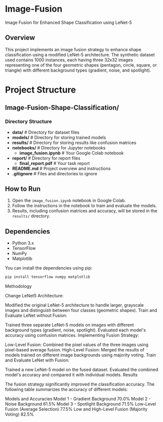 # Image-Fusion
Image Fusion for Enhanced Shape Classification using LeNet-5

## Overview

This project implements an image fusion strategy to enhance shape classification using a modified LeNet-5 architecture. The synthetic dataset used contains 1000 instances, each having three 32x32 images representing one of the four geometric shapes (pentagon, circle, square, or triangle) with different background types (gradient, noise, and spotlight).

# Project Structure
## Image-Fusion-Shape-Classification/
### Directory Structure
* **data/**                  # Directory for dataset files
* **models/**               # Directory for storing trained models
* **results/**              # Directory for storing results like confusion matrices
* **notebooks/**            # Directory for Jupyter notebooks
	+ **image_fusion.ipynb**  # Your Google Colab notebook
* **report/**               # Directory for report files
	+ **final_report.pdf**   # Your task report
* **README.md**             # Project overview and instructions
* **.gitignore**            # Files and directories to ignore


## How to Run

1. Open the `image_fusion.ipynb` notebook in Google Colab.
2. Follow the instructions in the notebook to train and evaluate the models.
3. Results, including confusion matrices and accuracy, will be stored in the `results/` directory.

## Dependencies

- Python 3.x
- TensorFlow
- NumPy
- Matplotlib

You can install the dependencies using pip:

```bash
pip install tensorflow numpy matplotlib
```
Methodology

Change LeNet5 Architecture:

Modified the original LeNet-5 architecture to handle larger, grayscale images and distinguish between four classes (geometric shapes).
Train and Evaluate LeNet without Fusion:

Trained three separate LeNet-5 models on images with different background types (gradient, noise, spotlight).
Evaluated each model's accuracy using confusion matrices.
Implementing Fusion Strategy:

Low-Level Fusion: Combined the pixel values of the three images using pixel-based average fusion.
High-Level Fusion: Merged the results of models trained on different image backgrounds using majority voting.
Train and Evaluate LeNet with Fusion:

Trained a new LeNet-5 model on the fused dataset.
Evaluated the combined model's accuracy and compared it with individual models.
Results

The fusion strategy significantly improved the classification accuracy. The following table summarizes the accuracy of different models:

Models and Accuracies
Model 1 - Gradient Background	70.0%
Model 2 - Noise Background	61.5%
Model 3 - Spotlight Background	71.5%
Low-Level Fusion (Average Selection)	77.5%
Low and High-Level Fusion (Majority Voting)	82.5%

